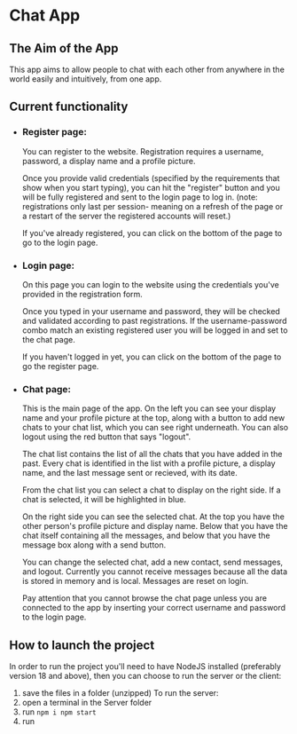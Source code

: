 # Chat App
## The Aim of the App
  This app aims to allow people to chat with each other from anywhere in the world easily and intuitively, from one app.

## Current functionality
* ### Register page:
  You can register to the website. Registration requires a username, password, a display name and a profile picture.
  
  Once you provide valid credentials (specified by the requirements that show when you start typing), you can hit the "register" button and
  you will be fully registered and sent to the login page to log in.
  (note: registrations only last per session- meaning on a refresh of the page or a restart of the server the registered accounts will reset.)
  
  If you've already registered, you can click on the bottom of the page to go to the login page.
    
* ### Login page:
  On this page you can login to the website using the credentials you've provided in the registration form.
  
  Once you typed in your username and password, they will be checked and validated according to past registrations.
  If the username-password combo match an existing registered user you will be logged in and set to the chat page.
  
  If you haven't logged in yet, you can click on the bottom of the page to go the register page.
    
* ### Chat page:
  This is the main page of the app. On the left you can see your display name and your profile picture at the top,
  along with a button to add new chats to your chat list, which you can see right underneath. You can also logout
  using the red button that says "logout".
  
  The chat list contains the list of all the chats that you have added in the past. Every chat is identified in the list
  with a profile picture, a display name, and the last message sent or recieved, with its date.
  
  From the chat list you can select a chat to display on the right side. If a chat is selected, it will be highlighted
  in blue.
  
  On the right side you can see the selected chat. At the top you have the other person's profile picture and display
  name. Below that you have the chat itself containing all the messages, and below that you have the message box along
  with a send button.
  
  You can change the selected chat, add a new contact, send messages, and logout.
  Currently you cannot receive messages because all the data is stored in memory and is local.
  Messages are reset on login.
  
  Pay attention that you cannot browse the chat page unless you are connected to the app by inserting your correct username and password to the login page.
  
## How to launch the project
  In order to run the project you'll need to have NodeJS installed (preferably version 18 and above), then you can choose to run the server
  or the client:
  1. save the files in a folder (unzipped)
  To run the server:
  2. open a terminal in the Server folder
  3. run
    ```
    npm i
    npm start
    ```
  4. run
  

